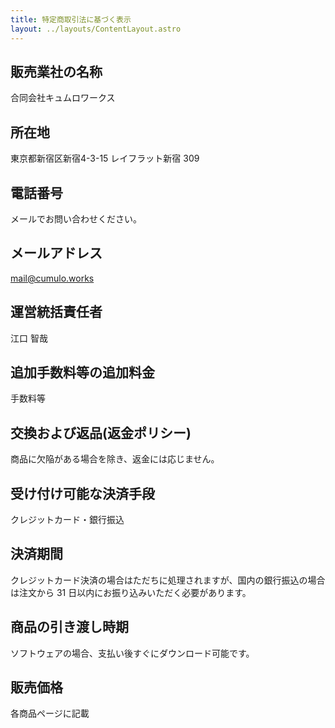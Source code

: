 ```yaml
---
title: 特定商取引法に基づく表示
layout: ../layouts/ContentLayout.astro
---
```


## 販売業社の名称

合同会社キュムロワークス

## 所在地

東京都新宿区新宿4-3-15 レイフラット新宿 309

## 電話番号

メールでお問い合わせください。

## メールアドレス

<mail@cumulo.works>

## 運営統括責任者

江口 智哉

## 追加手数料等の追加料金

手数料等

## 交換および返品(返金ポリシー)

商品に欠陥がある場合を除き、返金には応じません。

## 受け付け可能な決済手段

クレジットカード・銀行振込

## 決済期間

クレジットカード決済の場合はただちに処理されますが、国内の銀行振込の場合は注文から 31 日以内にお振り込みいただく必要があります。

## 商品の引き渡し時期

ソフトウェアの場合、支払い後すぐにダウンロード可能です。

## 販売価格

各商品ページに記載
